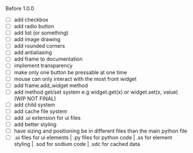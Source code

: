 Before 1.0.0
 - [ ] add checkbox
 - [ ] add radio button
 - [ ] add list (or something)
 - [ ] add image drawing
 - [ ] add rounded corners
 - [ ] add antialiasing
 - [ ] add frame to documentation
 - [ ] implement transparency
 - [ ] make only one button be pressable at one time
 - [ ] mouse can only interact with the most front widget
 - [ ] add frame.add_widget method
 - [ ] add method get/set system e.g widget.get(x) or widget.set(x, value) (WIP NOT FINAL)
 - [ ] add child system
 - [ ] add cache file system
 - [ ] add .ui extension for ui files
 - [ ] add better styling
 - [ ] have sizing and positioning be in different files than the main python file
 - [ ] .ui files for ui elements | .py files for python code | .ss for element styling | .sod for sodium code | .sdc for cached data